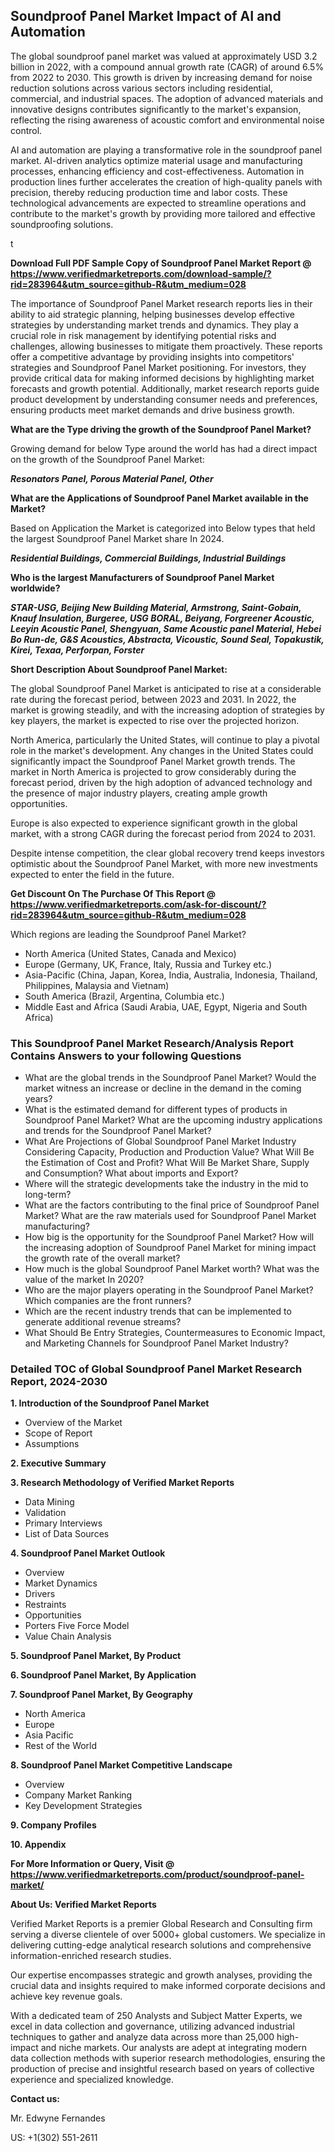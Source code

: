 <h2>Soundproof Panel Market Impact of AI and Automation</h2><p>The global soundproof panel market was valued at approximately USD 3.2 billion in 2022, with a compound annual growth rate (CAGR) of around 6.5% from 2022 to 2030. This growth is driven by increasing demand for noise reduction solutions across various sectors including residential, commercial, and industrial spaces. The adoption of advanced materials and innovative designs contributes significantly to the market's expansion, reflecting the rising awareness of acoustic comfort and environmental noise control.</p><p>AI and automation are playing a transformative role in the soundproof panel market. AI-driven analytics optimize material usage and manufacturing processes, enhancing efficiency and cost-effectiveness. Automation in production lines further accelerates the creation of high-quality panels with precision, thereby reducing production time and labor costs. These technological advancements are expected to streamline operations and contribute to the market's growth by providing more tailored and effective soundproofing solutions.</p>t</p><p id="" class=""><strong>Download Full PDF Sample Copy of Soundproof Panel Market Report @ <a href="https://www.verifiedmarketreports.com/download-sample/?rid=283964&utm_source=github-R&utm_medium=028" target="_blank">https://www.verifiedmarketreports.com/download-sample/?rid=283964&utm_source=github-R&utm_medium=028</a></strong></p><p>The importance of&nbsp;Soundproof Panel Market research reports lies in their ability to aid strategic planning, helping businesses develop effective strategies by understanding market trends and dynamics. They play a crucial role in risk management by identifying potential risks and challenges, allowing businesses to mitigate them proactively. These reports offer a competitive advantage by providing insights into competitors' strategies and Soundproof Panel Market positioning. For investors, they provide critical data for making informed decisions by highlighting market forecasts and growth potential. Additionally, market research reports guide product development by understanding consumer needs and preferences, ensuring products meet market demands and drive business growth.</p><p><strong>What are the&nbsp;Type driving the growth of the Soundproof Panel Market?</strong></p><p id="" class="">Growing demand for below Type around the world has had a direct impact on the growth of the Soundproof Panel Market:</p><em><strong>Resonators Panel, Porous Material Panel, Other</strong></em></p><strong>What are the&nbsp;Applications&nbsp;of Soundproof Panel Market available in the Market?</strong></p><p id="" class="">Based on Application the Market is categorized into Below types that held the largest Soundproof Panel Market share In 2024.</p><em><strong>Residential Buildings, Commercial Buildings, Industrial Buildings</strong></em></p><strong>Who is the largest Manufacturers of Soundproof Panel Market worldwide?</strong></p><p><em><strong>STAR-USG, Beijing New Building Material, Armstrong, Saint-Gobain, Knauf Insulation, Burgeree, USG BORAL, Beiyang, Forgreener Acoustic, Leeyin Acoustic Panel, Shengyuan, Same Acoustic panel Material, Hebei Bo Run-de, G&S Acoustics, Abstracta, Vicoustic, Sound Seal, Topakustik, Kirei, Texaa, Perforpan, Forster</strong></em></p><p id="" class=""><strong>Short Description About Soundproof Panel Market:</strong></p><p>The global Soundproof Panel Market is anticipated to rise at a considerable rate during the forecast period, between 2023 and 2031. In 2022, the market is growing steadily, and with the increasing adoption of strategies by key players, the market is expected to rise over the projected horizon.</p><p>North America, particularly the United States, will continue to play a pivotal role in the market's development. Any changes in the United States could significantly impact the Soundproof Panel Market growth trends. The market in North America is projected to grow considerably during the forecast period, driven by the high adoption of advanced technology and the presence of major industry players, creating ample growth opportunities.</p><p>Europe is also expected to experience significant growth in the global market, with a strong CAGR during the forecast period from 2024 to 2031.</p><p>Despite intense competition, the clear global recovery trend keeps investors optimistic about the Soundproof Panel Market, with more new investments expected to enter the field in the future.</p><p id="" class=""><strong>Get Discount On The Purchase Of This Report @ <a href="https://www.verifiedmarketreports.com/ask-for-discount/?rid=283964&utm_source=github-R&utm_medium=028" target="_blank">https://www.verifiedmarketreports.com/ask-for-discount/?rid=283964&utm_source=github-R&utm_medium=028</a></strong></p>Which regions are leading the Soundproof Panel Market?</p><ul><li>North America (United States, Canada and Mexico)</li><li>Europe (Germany, UK, France, Italy, Russia and Turkey etc.)</li><li>Asia-Pacific (China, Japan, Korea, India, Australia, Indonesia, Thailand, Philippines, Malaysia and Vietnam)</li><li>South America (Brazil, Argentina, Columbia etc.)</li><li>Middle East and Africa (Saudi Arabia, UAE, Egypt, Nigeria and South Africa)</li></ul><h3 id="" class="">This Soundproof Panel Market Research/Analysis Report Contains Answers to your following Questions</h3><ul><li>What are the global trends in the Soundproof Panel Market? Would the market witness an increase or decline in the demand in the coming years?</li><li>What is the estimated demand for different types of products in Soundproof Panel Market? What are the upcoming industry applications and trends for the Soundproof Panel Market?</li><li>What Are Projections of Global Soundproof Panel Market Industry Considering Capacity, Production and Production Value? What Will Be the Estimation of Cost and Profit? What Will Be Market Share, Supply and Consumption? What about imports and Export?</li><li>Where will the strategic developments take the industry in the mid to long-term?</li><li>What are the factors contributing to the final price of Soundproof Panel Market? What are the raw materials used for Soundproof Panel Market manufacturing?</li><li>How big is the opportunity for the Soundproof Panel Market? How will the increasing adoption of Soundproof Panel Market for mining impact the growth rate of the overall market?</li><li>How much is the global Soundproof Panel Market worth? What was the value of the market In 2020?</li><li>Who are the major players operating in the Soundproof Panel Market? Which companies are the front runners?</li><li>Which are the recent industry trends that can be implemented to generate additional revenue streams?</li><li>What Should Be Entry Strategies, Countermeasures to Economic Impact, and Marketing Channels for Soundproof Panel Market Industry?</li></ul><h3 id="" class="">Detailed TOC of Global Soundproof Panel Market Research Report, 2024-2030</h3><p id="" class=""><strong>1. Introduction of the Soundproof Panel Market</strong></p><ul><li>Overview of the Market</li><li>Scope of Report</li><li>Assumptions</li></ul><p id="" class=""><strong>2. Executive Summary</strong></p><p id="" class=""><strong>3. Research Methodology of Verified Market Reports</strong></p><ul><li>Data Mining</li><li>Validation</li><li>Primary Interviews</li><li>List of Data Sources</li></ul><p id="" class=""><strong>4. Soundproof Panel Market Outlook</strong></p><ul><li>Overview</li><li>Market Dynamics</li><li>Drivers</li><li>Restraints</li><li>Opportunities</li><li>Porters Five Force Model</li><li>Value Chain Analysis</li></ul><p id="" class=""><strong>5. Soundproof Panel Market, By Product</strong></p><p id="" class=""><strong>6. Soundproof Panel Market, By Application</strong></p><p id="" class=""><strong>7. Soundproof Panel Market, By Geography</strong></p><ul><li>North America</li><li>Europe</li><li>Asia Pacific</li><li>Rest of the World</li></ul><p id="" class=""><strong>8. Soundproof Panel Market Competitive Landscape</strong></p><ul><li>Overview</li><li>Company Market Ranking</li><li>Key Development Strategies</li></ul><p id="" class=""><strong>9. Company Profiles</strong></p><p id="" class=""><strong>10. Appendix</strong></p><p id="" class=""><strong>For More Information or Query, Visit @ <a href="https://www.verifiedmarketreports.com/product/soundproof-panel-market/" target="_blank">https://www.verifiedmarketreports.com/product/soundproof-panel-market/</a></strong></p><p id="" class=""><strong>About Us: Verified Market Reports</strong></p><p id="" class="">Verified Market Reports is a premier Global Research and Consulting firm serving a diverse clientele of over 5000+ global customers. We specialize in delivering cutting-edge analytical research solutions and comprehensive information-enriched research studies.</p><p id="" class="">Our expertise encompasses strategic and growth analyses, providing the crucial data and insights required to make informed corporate decisions and achieve key revenue goals.</p><p id="" class="">With a dedicated team of 250 Analysts and Subject Matter Experts, we excel in data collection and governance, utilizing advanced industrial techniques to gather and analyze data across more than 25,000 high-impact and niche markets. Our analysts are adept at integrating modern data collection methods with superior research methodologies, ensuring the production of precise and insightful research based on years of collective experience and specialized knowledge.</p><p id="" class=""><strong>Contact us:</strong></p><p id="" class="">Mr. Edwyne Fernandes</p><p id="" class="">US: +1(302) 551-2611</p>